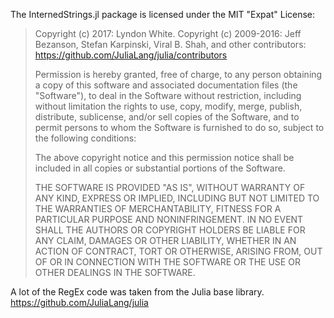 The InternedStrings.jl package is licensed under the MIT "Expat" License:

> Copyright (c) 2017: Lyndon White.
> Copyright (c) 2009-2016: Jeff Bezanson, Stefan Karpinski, Viral B. Shah, and other contributors: https://github.com/JuliaLang/julia/contributors
>
> Permission is hereby granted, free of charge, to any person obtaining a copy
> of this software and associated documentation files (the "Software"), to deal
> in the Software without restriction, including without limitation the rights
> to use, copy, modify, merge, publish, distribute, sublicense, and/or sell
> copies of the Software, and to permit persons to whom the Software is
> furnished to do so, subject to the following conditions:
>
> The above copyright notice and this permission notice shall be included in all
> copies or substantial portions of the Software.
>
> THE SOFTWARE IS PROVIDED "AS IS", WITHOUT WARRANTY OF ANY KIND, EXPRESS OR
> IMPLIED, INCLUDING BUT NOT LIMITED TO THE WARRANTIES OF MERCHANTABILITY,
> FITNESS FOR A PARTICULAR PURPOSE AND NONINFRINGEMENT. IN NO EVENT SHALL THE
> AUTHORS OR COPYRIGHT HOLDERS BE LIABLE FOR ANY CLAIM, DAMAGES OR OTHER
> LIABILITY, WHETHER IN AN ACTION OF CONTRACT, TORT OR OTHERWISE, ARISING FROM,
> OUT OF OR IN CONNECTION WITH THE SOFTWARE OR THE USE OR OTHER DEALINGS IN THE
> SOFTWARE.
>


A lot of the RegEx code was taken from the Julia base library.
https://github.com/JuliaLang/julia
